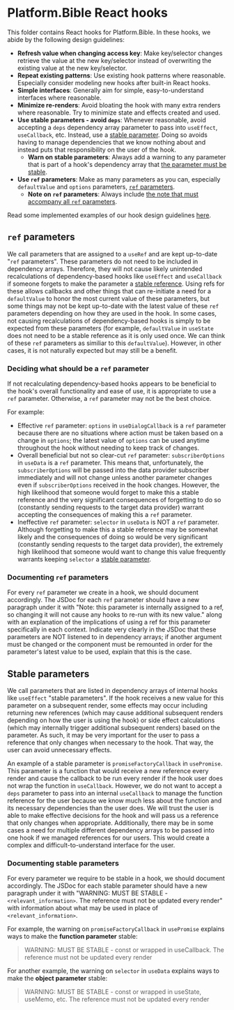 # Platform.Bible React hooks

This folder contains React hooks for Platform.Bible. In these hooks, we abide by the following design guidelines:

- **Refresh value when changing access key**: Make key/selector changes retrieve the value at the new key/selector instead of overwriting the existing value at the new key/selector.
- **Repeat existing patterns**: Use existing hook patterns where reasonable. Especially consider modeling new hooks after built-in React hooks.
- **Simple interfaces**: Generally aim for simple, easy-to-understand interfaces where reasonable.
- **Minimize re-renders**: Avoid bloating the hook with many extra renders where reasonable. Try to minimize state and effects created and used.
- **Use stable parameters - avoid `deps`**: Whenever reasonable, avoid accepting a `deps` dependency array parameter to pass into `useEffect`, `useCallback`, etc. Instead, use a [stable parameter](#stable-parameters). Doing so avoids having to manage dependencies that we know nothing about and instead puts that responsibility on the user of the hook.
  - **Warn on stable parameters**: Always add a warning to any parameter that is part of a hook's dependency array that [the parameter must be stable](#documenting-stable-parameters).
- **Use `ref` parameters**: Make as many parameters as you can, especially `defaultValue` and `options` parameters, [`ref` parameters](#ref-parameters).
  - **Note on `ref` parameters**: Always include [the note that must accompany all `ref` parameters](#documenting-ref-parameters).

Read some implemented examples of our hook design guidelines [here](https://github.com/paranext/paranext-core/issues/552).

## `ref` parameters

We call parameters that are assigned to a `useRef` and are kept up-to-date "`ref` parameters". These parameters do not need to be included in dependency arrays. Therefore, they will not cause likely unintended recalculations of dependency-based hooks like `useEffect` and `useCallback` if someone forgets to make the parameter a [stable reference](#stable-parameters). Using refs for these allows callbacks and other things that can re-initiate a need for a `defaultValue` to honor the most current value of these parameters, but some things may not be kept up-to-date with the latest value of these `ref` parameters depending on how they are used in the hook. In some cases, not causing recalculations of dependency-based hooks is simply to be expected from these parameters (for example, `defaultValue` in `useState` does not need to be a stable reference as it is only used once. We can think of these `ref` parameters as similiar to this `defaultValue`). However, in other cases, it is not naturally expected but may still be a benefit.

### Deciding what should be a `ref` parameter

If not recalculating dependency-based hooks appears to be beneficial to the hook's overall functionality and ease of use, it is appropriate to use a `ref` parameter. Otherwise, a `ref` parameter may not be the best choice.

For example:

- Effective `ref` parameter: `options` in `useDialogCallback` is a `ref` parameter because there are no situations where action must be taken based on a change in `options`; the latest value of `options` can be used anytime throughout the hook without needing to keep track of changes.
- Overall beneficial but not so clear-cut `ref` parameter: `subscriberOptions` in `useData` is a `ref` parameter. This means that, unfortunately, the `subscriberOptions` will be passed into the data provider subscriber immediately and will not change unless another parameter changes even if `subscriberOptions` received in the hook changes. However, the high likelihood that someone would forget to make this a stable reference and the very significant consequences of forgetting to do so (constantly sending requests to the target data provider) warrant accepting the consequences of making this a `ref` parameter.
- Ineffective `ref` parameter: `selector` in `useData` is NOT a `ref` parameter. Although forgetting to make this a stable reference may be somewhat likely and the consequences of doing so would be very significant (constantly sending requests to the target data provider), the extremely high likelihood that someone would want to change this value frequently warrants keeping `selector` a [stable parameter](#stable-parameters).

### Documenting `ref` parameters

For every `ref` parameter we create in a hook, we should document accordingly. The JSDoc for each `ref` parameter should have a new paragraph under it with "Note: this parameter is internally assigned to a ref, so changing it will not cause any hooks to re-run with its new value." along with an explanation of the implications of using a ref for this parameter specifically in each context. Indicate very clearly in the JSDoc that these parameters are NOT listened to in dependency arrays; if another argument must be changed or the component must be remounted in order for the parameter's latest value to be used, explain that this is the case.

## Stable parameters

We call parameters that are listed in dependency arrays of internal hooks like `useEffect` "stable parameters". If the hook receives a new value for this parameter on a subsequent render, some effects may occur including returning new references (which may cause additional subsequent renders depending on how the user is using the hook) or side effect calculations (which may internally trigger additional subsequent renders) based on the parameter. As such, it may be very important for the user to pass a reference that only changes when necessary to the hook. That way, the user can avoid unnecessary effects.

An example of a stable parameter is `promiseFactoryCallback` in `usePromise`. This parameter is a function that would receive a new reference every render and cause the callback to be run every render if the hook user does not wrap the function in `useCallback`. However, we do not want to accept a `deps` parameter to pass into an internal `useCallback` to manage the function reference for the user because we know much less about the function and its necessary dependencies than the user does. We will trust the user is able to make effective decisions for the hook and will pass us a reference that only changes when appropriate. Additionally, there may be in some cases a need for multiple different dependency arrays to be passed into one hook if we managed references for our users. This would create a complex and difficult-to-understand interface for the user.

### Documenting stable parameters

For every parameter we require to be stable in a hook, we should document accordingly. The JSDoc for each stable parameter should have a new paragraph under it with "WARNING: MUST BE STABLE - `<relevant_information>`. The reference must not be updated every render" with information about what may be used in place of `<relevant_information>`.

For example, the warning on `promiseFactoryCallback` in `usePromise` explains ways to make the **function parameter** stable:

> WARNING: MUST BE STABLE - const or wrapped in useCallback. The reference must not be updated every render

For another example, the warning on `selector` in `useData` explains ways to make the **object parameter** stable:

> WARNING: MUST BE STABLE - const or wrapped in useState, useMemo, etc. The reference must not be updated every render
